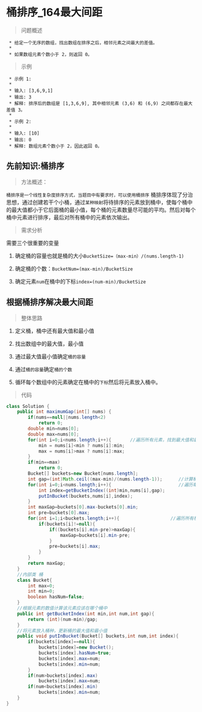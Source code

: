 # 桶排序_164最大间距

>问题概述

```zh-cn
 * 给定一个无序的数组，找出数组在排序之后，相邻元素之间最大的差值。
 *
 * 如果数组元素个数小于 2，则返回 0。
```

>示例

```zh-cn
 * 示例 1:
 *
 * 输入: [3,6,9,1]
 * 输出: 3
 * 解释: 排序后的数组是 [1,3,6,9], 其中相邻元素 (3,6) 和 (6,9) 之间都存在最大差值 3。
 *
 * 示例 2:
 *
 * 输入: [10]
 * 输出: 0
 * 解释: 数组元素个数小于 2，因此返回 0。
```

## 先前知识:桶排序

>方法概述：

`桶排序是一个线性复杂度排序方式，当题目中有要求时，可以使用桶排序`
桶排序体现了分治思想，通过创建若干个小桶，通过`某种映射`将待排序的元素放到桶中，使每个桶中的最大值都小于它后面桶的最小值，每个桶的元素数量尽可能的平均。然后对每个桶中元素进行排序，最后对所有桶中的元素依次输出。

>需求分析

需要三个很重要的变量

1. 确定桶的容量也就是桶的大小`BucketSize=（max-min）/(nums.length-1)`

2. 确定桶的个数：`BucketNum=(max-min)/BucketSize`

3. 确定元素`num`在桶中的下标`index=(num-min)/BucketSize`

## 根据桶排序解决最大间距

>整体思路

1. 定义桶，桶中还有最大值和最小值

2. 找出数组中的最大值，最小值

3. 通过最大值最小值确定`桶的容量`

4. 通过`桶的容量`确定`桶的个数`

5. 循环每个数组中的元素确定在桶中的`下标`然后将元素放入桶中。

>代码

```java
class Solution {
    public int maximumGap(int[] nums) {
        if(nums==null||nums.length<2)
            return 0;
        double min=nums[0];
        double max=nums[0];
        for(int i=0;i<nums.length;i++){       //遍历所有元素，找到最大值和最小值
            min = nums[i]<min ? nums[i]:min;
            max = nums[i]>max ? nums[i]:max;
        }
        if(min==max)
            return 0;
        Bucket[] buckets=new Bucket[nums.length];
        int gap=(int)Math.ceil((max-min)/(nums.length-1));      //计算桶的容量
        for(int i=0;i<nums.length;i++){                         //遍历每个元素，计算该元素应该放置的桶的位置，将元素放入桶中，更新桶的最大值和最小值
            int index=getBucketIndex((int)min,nums[i],gap);
            putInBucket(buckets,nums[i],index);
        }
        int maxGap=buckets[0].max-buckets[0].min;
        int pre=buckets[0].max;
        for(int i=1;i<buckets.length;i++){                   //遍历所有桶，计算最大间距（桶间间距）
            if(buckets[i]!=null){
                if((buckets[i].min-pre)>maxGap){
                    maxGap=buckets[i].min-pre;
                }
                pre=buckets[i].max;
            }
        }
        return maxGap;
    }
    //内部类 桶
    class Bucket{
        int max=0;
        int min=0;
        boolean hasNum=false;
    }
    //根据元素的数值计算该元素应该在哪个桶中
    public int getBucketIndex(int min,int num,int gap){
        return (int)(num-min)/gap;
    }
    //将元素放入桶种，更新桶的最大值和最小值
    public void putInBucket(Bucket[] buckets,int num,int index){
        if(buckets[index]==null){
            buckets[index]=new Bucket();
            buckets[index].hasNum=true;
            buckets[index].max=num;
            buckets[index].min=num;
        }
        if(num>buckets[index].max)
            buckets[index].max=num;
        if(num<buckets[index].min)
            buckets[index].min=num;
    }
}
```
